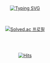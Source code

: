 <div align="center">
  <br><br><br>

[![Typing SVG](https://readme-typing-svg.herokuapp.com?font=Oleo+Script&color=FFFFFF&size=35&center=true&vCenter=true&width=404&height=53&lines=%E3%80%80%E3%80%80Hi+there%2C+I'm+Jeongmin.+%E3%80%80%E3%80%80)](https://git.io/typing-svg)
<br><br><br>
<!--
**jmlee9707/jmlee9707** is a ✨ _special_ ✨ repository because its `README.md` (this file) appears on your GitHub profile.

Here are some ideas to get you started:
-->
  <!-- devpla's profile -->
  
<!-- ✨skills ✨
<br><br> -->
<!-- <img src="https://img.shields.io/badge/Javascript-000000?style=flat-square&logo=Javascript&logoColor=white"/></a> -->


  <!-- jmlee9707's github -->
<!-- <a href="https://github.com/anuraghazra/github-readme-stats">
  <img src="https://github-readme-stats.vercel.app/api?username=jmlee9707&show_icons=true&theme=dracula&hide_border=true&bg_color=20232a&icon_color=E3E3E3A8&text_color=fff&title_color=918FE0" width=49.2% /> -->
<!-- <a href="https://github.com/devpla/github-stats">
 <img src="https://raw.githubusercontent.com/jmlee9707/github-stats/output/generated/languages.svg" width=49.2% />
</a> -->

 [![Solved.ac 프로필](http://mazassumnida.wtf/api/v2/generate_badge?boj=jmlee9707)](https://solved.ac/jmlee9707)

<br><br><br>
[![Hits](https://hits.seeyoufarm.com/api/count/incr/badge.svg?url=https%3A%2F%2Fgithub.com%jmlee9707&count_bg=%23918FE0&title_bg=%23545454&icon=github.svg&icon_color=%23E7E7E7&title=Views&edge_flat=false)](https://hits.seeyoufarm.com)</div>
